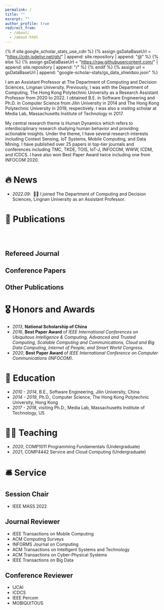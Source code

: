 ```yaml
---
permalink: /
title: ""
excerpt: ""
author_profile: true
redirect_from: 
  - /about/
  - /about.html
---
```


{% if site.google_scholar_stats_use_cdn %}
{% assign gsDataBaseUrl = "https://cdn.jsdelivr.net/gh/" | append: site.repository | append: "@" %}
{% else %}
{% assign gsDataBaseUrl = "https://raw.githubusercontent.com/" | append: site.repository | append: "/" %}
{% endif %}
{% assign url = gsDataBaseUrl | append: "google-scholar-stats/gs_data_shieldsio.json" %}

<span class='anchor' id='about-me'></span>

I am an Assistant Professor at The Department of Computing and Decision Sciences, Lingnan University. Previously, I was with the Department of Computing, The Hong Kong Polytechnic University as a Research Assistant Professor from 2020 to 2022. 
I obtained B.E. in Software Engineering and Ph.D. in Computer Science from Jilin University in 2014 and The Hong Kong Polytechnic University in 2019, respectively. I was also a visiting scholar at Media Lab, Massachusetts Institute of Technology in 2017. 

My central research theme is Human Dynamics which refers to interdisciplinary research studying human behavior and providing actionable insights. 
Under the theme, I have several research interests including Context Sensing, IoT Systems, Mobile Computing, and Data Mining. 
I have published over 25 papers in top-tier journals and conferences including TMC, TKDE, TOIS, IoT-J, INFOCOM, WWW, ICDM, and ICDCS. 
I have also won Best Paper Award twice including one from INFOCOM 2020. 

<!-- My research interest includes neural machine translation and computer vision. I have published more than 100 papers at the top international AI conferences with total 
<a href='https://scholar.google.com/citations?user=amJMlVoAAAAJ'><img src="https://img.shields.io/endpoint?url={{ url | url_encode }}&logo=Google%20Scholar&labelColor=f6f6f6&color=9cf&style=flat&label=citations"></a>).
 -->

# 🔥 News
- *2022.09*: &nbsp;🎉🎉 I joined The Department of Computing and Decision Sciences, Lingnan University as an Assistant Professor. 
<!-- - *2022.02*: &nbsp;🎉🎉 Lorem ipsum dolor sit amet, consectetur adipiscing elit. Vivamus ornare aliquet ipsum, ac tempus justo dapibus sit amet.  -->

# 📝 Publications 

<div class="bibtex_template">
    <span class="year"></span>
    <div class="if url">
      <a class="bibtexVar" href="+URL+" extra="url">
        <span class="title"></span>
      </a>
    </div>
    <div class="if !url">
      <div class="if doi">
        <a class="bibtexVar" href="http://dx.doi.org/+DOI+" extra="doi">
          <span class="title"></span>
        </a>
      </div>
      <div class="if !doi">
        <a>
          <span class="title"></span>
        </a>
      </div>
    </div> 
    <!-- <span class="if author"> -->
    <span class="author"></span>
    <!-- <span class="title" style="color:blue;"></span> -->
    <span class="journal" style="font-style: italic;"></span>
    <!-- <span class="if BIBTEXTYPEKEY==ARTICLE">Journal</span>
    <span class="if BIBTEXTYPEKEY==PROCEEDINGS">Conference</span> -->
    <br/>
    <br/>
</div>

<!-- <div class="bibtex_structure">
  <div class="group BIBTEXTYPEKEY" extra="DESC string">
    <h2 class="title"><span class="bibtextype"></span></h2>
    <div class="group year" extra="DESC number">
        <h3 class="title"><span class='year'></span></h3>
        <div class="templates">
       </div>
    </div>
  </div>
</div> -->


<div class="bibtex_structure">
  <div class="sections BIBTEXTYPEKEY">
    <div class="section ARTICLE">
      <h2>Refereed Journal</h2>
      <div class="sort year" extra="DESC number">
        <h3 class="title"><span class='year'></span></h3>
        <div class="templates"></div>
      </div>
    </div>
    <div class="section PROCEEDINGS">
      <h2>Conference Papers</h2>
      <div class="sort year" extra="DESC number">
        <h3 class="title"><span class='year'></span></h3>
        <div class="templates"></div>
      </div>
    </div>
    <div class="section misc|phdthesis|mastersthesis|bachelorsthesis|techreport">
      <h2>Other Publications</h2>
      <div class="sort year" extra="DESC number">
        <div class="templates"></div>
      </div>
    </div>
  </div>
</div>

<!-- <div id="bibtex_display">
</div>
 -->

<div id="bibtex_display"></div>

<!-- <div class='paper-box'><div class='paper-box-image'><div><div class="badge">CVPR 2016</div><img src='images/500x300.png' alt="sym" width="100%"></div></div>
<div class='paper-box-text' markdown="1">

[Deep Residual Learning for Image Recognition](https://openaccess.thecvf.com/content_cvpr_2016/papers/He_Deep_Residual_Learning_CVPR_2016_paper.pdf)

**Kaiming He**, Xiangyu Zhang, Shaoqing Ren, Jian Sun

[**Project**](https://scholar.google.com/citations?view_op=view_citation&hl=zh-CN&user=DhtAFkwAAAAJ&citation_for_view=DhtAFkwAAAAJ:ALROH1vI_8AC) <strong><span class='show_paper_citations' data='DhtAFkwAAAAJ:ALROH1vI_8AC'></span></strong>
- Lorem ipsum dolor sit amet, consectetur adipiscing elit. Vivamus ornare aliquet ipsum, ac tempus justo dapibus sit amet. 
</div>
</div>

- [Lorem ipsum dolor sit amet, consectetur adipiscing elit. Vivamus ornare aliquet ipsum, ac tempus justo dapibus sit amet](https://github.com), A, B, C, **CVPR 2020** -->

# 🎖 Honors and Awards
- *2013*, **National Scholarship of China**
- *2016*, **Best Paper Award** of _IEEE International Conferences on Ubiquitous Intelligence & Computing, Advanced and Trusted Computing, Scalable Computing and Communications, Cloud and Big Data Computing, Internet of People, and Smart World Congress_.
- *2020*, **Best Paper Award** of _IEEE International Conference on Computer Communications (INFOCOM)_.

# 📖 Education
- *2010 - 2014*, B.E., Software Engineering, Jilin University, China 
- *2014 - 2019*, Ph.D., Computer Science, The Hong Kong Polytechnic University, Hong Kong
- *2017 - 2018*, visiting Ph.D., Media Lab, Massachusetts Institute of Technology, US


# 👨‍🏫 Teaching
- *2020*, COMP1011 Programming Fundamentals (Undergraduate)
- *2021*, COMP4442 Service and Cloud Computing (Undergraduate)


# 🛎 Service
## Session Chair
- IEEE MASS 2022

## Journal Reviewer
- IEEE Transactions on Mobile Computing
- ACM Computing Surveys
- INFORMS Journal on Computing
- ACM Transactions on Intelligent Systems and Technology
- ACM Transactions on Cyber-Physical Systems
- IEEE Transactions on Big Data

## Conference Reviewer
- IJCAI 
- ICDCS 
- IEEE Percom 
- MOBIQUITOUS 


